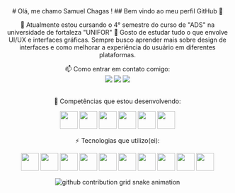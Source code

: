 <div align="center">
# Olá, me chamo Samuel Chagas ! 
## Bem vindo ao meu perfil GitHub 👋


📕 Atualmente estou cursando o 4° semestre do curso de "ADS" na universidade de fortaleza "UNIFOR"
:blue_book: Gosto de estudar tudo o que envolve UI/UX e interfaces gráficas. Sempre busco aprender mais sobre design de interfaces e como melhorar a experiência do usuário em diferentes plataformas.
<div align="center">
  <div>
📫 Como entrar em contato comigo:         
<div>
<a href="https://www.instagram.com/samuelchgs/" target="_blank"><img loading="lazy" src="https://img.shields.io/badge/-Instagram-%23E4405F?style=for-the-badge&logo=instagram&logoColor=white" target="_blank"></a>
<a href ="mailto:samuelchagas909@gmail.com"><img loading="lazy" src="https://img.shields.io/badge/Gmail-D14836?style=for-the-badge&logo=gmail&logoColor=white" target="_blank"></a>
<a href="https://www.linkedin.com/in/samuel-chagas-074bb21a5" target="_blank"><img loading="lazy" src="https://img.shields.io/badge/-LinkedIn-%230077B5?style=for-the-badge&logo=linkedin&logoColor=white" target="_blank"></a> 
</div>
<br>

🌱  Competências que estou desenvolvendo:

<img loading="lazy" src="https://cdn.jsdelivr.net/gh/devicons/devicon@latest/icons/html5/html5-original-wordmark.svg" width="40" height="40"/> <img loading="lazy" src= "https://cdn.jsdelivr.net/gh/devicons/devicon@latest/icons/css3/css3-original-wordmark.svg" width="40" height="40"/>  <img loading="lazy" src= "https://cdn.jsdelivr.net/gh/devicons/devicon@latest/icons/javascript/javascript-original.svg" width="40" height="40"/>   <img loading="lazy" src= "https://cdn.jsdelivr.net/gh/devicons/devicon@latest/icons/react/react-original-wordmark.svg" width="40" height="40"/>    <img loading="lazy" src= "https://cdn.jsdelivr.net/gh/devicons/devicon@latest/icons/mysql/mysql-original-wordmark.svg" width="40" height="40"/>  <img loading="lazy" src= "https://cdn.jsdelivr.net/gh/devicons/devicon@latest/icons/java/java-original-wordmark.svg" width="40" height="40"/>


⚡ Tecnologias que utilizo(ei):

<img loading="lazy" src= "https://cdn.jsdelivr.net/gh/devicons/devicon@latest/icons/vscode/vscode-original.svg" width="40" height="40"/> <img loading="lazy" src= "https://cdn.jsdelivr.net/gh/devicons/devicon@latest/icons/visualstudio/visualstudio-original.svg" width="40" height="40"/>  <img loading="lazy" src= "https://cdn.jsdelivr.net/gh/devicons/devicon@latest/icons/intellij/intellij-original.svg" width="40" height="40"/>   <img loading="lazy" src= "https://cdn.jsdelivr.net/gh/devicons/devicon@latest/icons/pycharm/pycharm-original.svg" width="40" height="40"/>   <img loading="lazy" src= "https://cdn.jsdelivr.net/gh/devicons/devicon@latest/icons/eclipse/eclipse-original.svg" width="40" height="40"/>  <img loading="lazy" src= "https://cdn.jsdelivr.net/gh/devicons/devicon@latest/icons/git/git-original-wordmark.svg" width="40" height="40"/> <img loading="lazy" src= "https://cdn.jsdelivr.net/gh/devicons/devicon@latest/icons/xd/xd-original.svg" width="40" height="40"/> <img loading="lazy" src= "https://cdn.jsdelivr.net/gh/devicons/devicon@latest/icons/photoshop/photoshop-original.svg" width="40" height="40"/>  <img loading="lazy" src="https://cdn.jsdelivr.net/gh/devicons/devicon@latest/icons/illustrator/illustrator-plain.svg" height="40"/> <img loading="lazy" src= "https://cdn.jsdelivr.net/gh/devicons/devicon@latest/icons/arduino/arduino-original-wordmark.svg" width="40" height="40"/> 

<picture>
  <source media="(prefers-color-scheme: dark)" srcset="https://raw.githubusercontent.com/YourUser/YourUser/output/github-contribution-grid-snake-dark.svg">
  <source media="(prefers-color-scheme: light)" srcset="https://raw.githubusercontent.com/YourUser/YourUser/output/github-contribution-grid-snake.svg">
  <img alt="github contribution grid snake animation" src="https://raw.githubusercontent.com/YourUser/YourUser/output/github-contribution-grid-snake.svg">
</picture>
<div>
